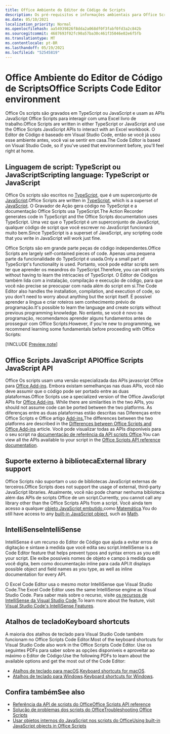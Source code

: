```yaml
---
title: Office Ambiente do Editor de Código de Scripts
description: Os pré-requisitos e informações ambientais para Office Scripts em Excel na Web.
ms.date: 05/10/2021
localization_priority: Normal
ms.openlocfilehash: aa54939826f8dda2a068df0f3fabf0fd3a2c842b
ms.sourcegitcommit: 4687693f02fc90a57ba30c461f35046e02e6f5fb
ms.translationtype: MT
ms.contentlocale: pt-BR
ms.lasthandoff: 05/19/2021
ms.locfileid: "52545819"
---
```

# <a name="office-scripts-code-editor-environment"></a><span data-ttu-id="19c64-103">Office Ambiente do Editor de Código de Scripts</span><span class="sxs-lookup"><span data-stu-id="19c64-103">Office Scripts Code Editor environment</span></span>

<span data-ttu-id="19c64-104">Office Os scripts são gravados em TypeScript ou JavaScript e usam as APIs JavaScript Office Scripts para interagir com uma Excel livro de trabalho.</span><span class="sxs-lookup"><span data-stu-id="19c64-104">Office Scripts are written in either TypeScript or JavaScript and use the Office Scripts JavaScript APIs to interact with an Excel workbook.</span></span> <span data-ttu-id="19c64-105">O Editor de Código é baseado em Visual Studio Code, então se você já usou esse ambiente antes, você vai se sentir em casa.</span><span class="sxs-lookup"><span data-stu-id="19c64-105">The Code Editor is based on Visual Studio Code, so if you've used that environment before, you'll feel right at home.</span></span>

## <a name="scripting-language-typescript-or-javascript"></a><span data-ttu-id="19c64-106">Linguagem de script: TypeScript ou JavaScript</span><span class="sxs-lookup"><span data-stu-id="19c64-106">Scripting language: TypeScript or JavaScript</span></span>

<span data-ttu-id="19c64-107">Office Os scripts são escritos no [TypeScript](https://www.typescriptlang.org/docs/home.html), que é um superconjunto de [JavaScript](https://developer.mozilla.org/docs/Web/JavaScript).</span><span class="sxs-lookup"><span data-stu-id="19c64-107">Office Scripts are written in [TypeScript](https://www.typescriptlang.org/docs/home.html), which is a superset of [JavaScript](https://developer.mozilla.org/docs/Web/JavaScript).</span></span> <span data-ttu-id="19c64-108">O Gravador de Ação gera código no TypeScript e a documentação Office Scripts usa TypeScript.</span><span class="sxs-lookup"><span data-stu-id="19c64-108">The Action Recorder generates code in TypeScript and the Office Scripts documentation uses TypeScript.</span></span> <span data-ttu-id="19c64-109">Uma vez que o TypeScript é um superconjunto de JavaScript, qualquer código de script que você escrever no JavaScript funcionará muito bem.</span><span class="sxs-lookup"><span data-stu-id="19c64-109">Since TypeScript is a superset of JavaScript, any scripting code that you write in JavaScript will work just fine.</span></span>

<span data-ttu-id="19c64-110">Office Scripts são em grande parte peças de código independentes.</span><span class="sxs-lookup"><span data-stu-id="19c64-110">Office Scripts are largely self-contained pieces of code.</span></span> <span data-ttu-id="19c64-111">Apenas uma pequena parte da funcionalidade do TypeScript é usada.</span><span class="sxs-lookup"><span data-stu-id="19c64-111">Only a small part of TypeScript's functionality is used.</span></span> <span data-ttu-id="19c64-112">Portanto, você pode editar scripts sem ter que aprender os meandros do TypeScript.</span><span class="sxs-lookup"><span data-stu-id="19c64-112">Therefore, you can edit scripts without having to learn the intricacies of TypeScript.</span></span> <span data-ttu-id="19c64-113">O Editor de Códigos também lida com a instalação, compilação e execução de código, para que você não precise se preocupar com nada além do script em si.</span><span class="sxs-lookup"><span data-stu-id="19c64-113">The Code Editor also handles the installation, compilation, and execution of code, so you don't need to worry about anything but the script itself.</span></span> <span data-ttu-id="19c64-114">É possível aprender a língua e criar roteiros sem conhecimento prévio de programação.</span><span class="sxs-lookup"><span data-stu-id="19c64-114">It's possible to learn the language and create scripts without previous programming knowledge.</span></span> <span data-ttu-id="19c64-115">No entanto, se você é novo na programação, recomendamos aprender alguns fundamentos antes de prosseguir com Office Scripts:</span><span class="sxs-lookup"><span data-stu-id="19c64-115">However, if you're new to programming, we recommend learning some fundamentals before proceeding with Office Scripts:</span></span>

[!INCLUDE [Preview note](../includes/coding-basics-references.md)]

## <a name="office-scripts-javascript-api"></a><span data-ttu-id="19c64-116">Office Scripts JavaScript API</span><span class="sxs-lookup"><span data-stu-id="19c64-116">Office Scripts JavaScript API</span></span>

<span data-ttu-id="19c64-117">Office Os scripts usam uma versão especializada das APIs javascript Office para [Office Add-ins](/office/dev/add-ins/overview/index). Embora existam semelhanças nas duas APIs, você não deve assumir que o código pode ser portado entre as duas plataformas.</span><span class="sxs-lookup"><span data-stu-id="19c64-117">Office Scripts use a specialized version of the Office JavaScript APIs for [Office Add-ins](/office/dev/add-ins/overview/index). While there are similarities in the two APIs, you should not assume code can be ported between the two platforms.</span></span> <span data-ttu-id="19c64-118">As diferenças entre as duas plataformas estão descritas nas Diferenças entre Office Scripts e Office artigo [Add-ins.](../resources/add-ins-differences.md#apis)</span><span class="sxs-lookup"><span data-stu-id="19c64-118">The differences between the two platforms are described in the [Differences between Office Scripts and Office Add-ins](../resources/add-ins-differences.md#apis) article.</span></span> <span data-ttu-id="19c64-119">Você pode visualizar todas as APIs disponíveis para o seu script na [documentação de referência da API scripts Office](/javascript/api/office-scripts/overview).</span><span class="sxs-lookup"><span data-stu-id="19c64-119">You can view all the APIs available to your script in the [Office Scripts API reference documentation](/javascript/api/office-scripts/overview).</span></span>

## <a name="external-library-support"></a><span data-ttu-id="19c64-120">Suporte externo à biblioteca</span><span class="sxs-lookup"><span data-stu-id="19c64-120">External library support</span></span>

<span data-ttu-id="19c64-121">Office Scripts não suportam o uso de bibliotecas JavaScript externas de terceiros.</span><span class="sxs-lookup"><span data-stu-id="19c64-121">Office Scripts does not support the usage of external, third-party JavaScript libraries.</span></span> <span data-ttu-id="19c64-122">Atualmente, você não pode chamar nenhuma biblioteca além das APIs de scripts Office de um script.</span><span class="sxs-lookup"><span data-stu-id="19c64-122">Currently, you cannot call any library other than the Office Scripts APIs from a script.</span></span> <span data-ttu-id="19c64-123">Você ainda tem acesso a qualquer [objeto JavaScript embutido,](../develop/javascript-objects.md)como [Matemática](https://developer.mozilla.org/docs/Web/JavaScript/Reference/Global_Objects/Math).</span><span class="sxs-lookup"><span data-stu-id="19c64-123">You do still have access to any [built-in JavaScript object](../develop/javascript-objects.md), such as [Math](https://developer.mozilla.org/docs/Web/JavaScript/Reference/Global_Objects/Math).</span></span>

## <a name="intellisense"></a><span data-ttu-id="19c64-124">IntelliSense</span><span class="sxs-lookup"><span data-stu-id="19c64-124">IntelliSense</span></span>

<span data-ttu-id="19c64-125">IntelliSense é um recurso do Editor de Código que ajuda a evitar erros de digitação e sintaxe à medida que você edita seu script.</span><span class="sxs-lookup"><span data-stu-id="19c64-125">IntelliSense is a Code Editor feature that helps prevent typos and syntax errors as you edit your script.</span></span> <span data-ttu-id="19c64-126">Ele exibe possíveis nomes de objeto e campo à medida que você digita, bem como documentação inline para cada API.</span><span class="sxs-lookup"><span data-stu-id="19c64-126">It displays possible object and field names as you type, as well as inline documentation for every API.</span></span>

<span data-ttu-id="19c64-127">O Excel Code Editor usa o mesmo motor IntelliSense que Visual Studio Code.</span><span class="sxs-lookup"><span data-stu-id="19c64-127">The Excel Code Editor uses the same IntelliSense engine as Visual Studio Code.</span></span> <span data-ttu-id="19c64-128">Para saber mais sobre o recurso, visite [os recursos de IntelliSense da Visual Studio Code](https://code.visualstudio.com/docs/editor/intellisense#_intellisense-features).</span><span class="sxs-lookup"><span data-stu-id="19c64-128">To learn more about the feature, visit [Visual Studio Code's IntelliSense Features](https://code.visualstudio.com/docs/editor/intellisense#_intellisense-features).</span></span>

## <a name="keyboard-shortcuts"></a><span data-ttu-id="19c64-129">Atalhos de teclado</span><span class="sxs-lookup"><span data-stu-id="19c64-129">Keyboard shortcuts</span></span>

<span data-ttu-id="19c64-130">A maioria dos atalhos de teclado para Visual Studio Code também funcionam no Office Scripts Code Editor.</span><span class="sxs-lookup"><span data-stu-id="19c64-130">Most of the keyboard shortcuts for Visual Studio Code also work in the Office Scripts Code Editor.</span></span> <span data-ttu-id="19c64-131">Use os seguintes PDFs para saber sobre as opções disponíveis e aproveitar ao máximo o Editor de Código:</span><span class="sxs-lookup"><span data-stu-id="19c64-131">Use the following PDFs to learn about the available options and get the most out of the Code Editor:</span></span>

- <span data-ttu-id="19c64-132">[Atalhos de teclado para macOS](https://code.visualstudio.com/shortcuts/keyboard-shortcuts-macos.pdf).</span><span class="sxs-lookup"><span data-stu-id="19c64-132">[Keyboard shortcuts for macOS](https://code.visualstudio.com/shortcuts/keyboard-shortcuts-macos.pdf).</span></span>
- <span data-ttu-id="19c64-133">[Atalhos de teclado para Windows](https://code.visualstudio.com/shortcuts/keyboard-shortcuts-windows.pdf).</span><span class="sxs-lookup"><span data-stu-id="19c64-133">[Keyboard shortcuts for Windows](https://code.visualstudio.com/shortcuts/keyboard-shortcuts-windows.pdf).</span></span>

## <a name="see-also"></a><span data-ttu-id="19c64-134">Confira também</span><span class="sxs-lookup"><span data-stu-id="19c64-134">See also</span></span>

- [<span data-ttu-id="19c64-135">Referência da API de scripts do Office</span><span class="sxs-lookup"><span data-stu-id="19c64-135">Office Scripts API reference</span></span>](/javascript/api/office-scripts/overview)
- [<span data-ttu-id="19c64-136">Solução de problemas dos scripts do Office</span><span class="sxs-lookup"><span data-stu-id="19c64-136">Troubleshooting Office Scripts</span></span>](../testing/troubleshooting.md)
- [<span data-ttu-id="19c64-137">Usar objetos internos do JavaScript nos scripts do Office</span><span class="sxs-lookup"><span data-stu-id="19c64-137">Using built-in JavaScript objects in Office Scripts</span></span>](../develop/javascript-objects.md)
